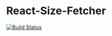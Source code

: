 # React-Size-Fetcher

[![Build Status](https://travis-ci.org/lucmerceron/react-size-fetcher.svg?branch=master)](https://travis-ci.org/lucmerceron/react-size-fetcher)